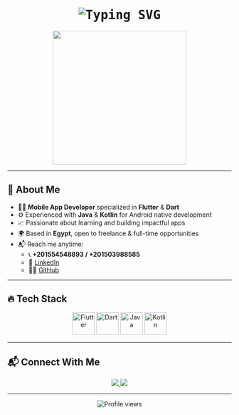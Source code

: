 <h1 align="center" style="font-family: monospace;">
  <img src="https://readme-typing-svg.herokuapp.com?font=Fira+Code&size=28&pause=1000&color=00F7FF&center=true&vCenter=true&width=550&lines=Hey+there+👋;I'm+Ahmed+Zamzam;Flutter+%F0%9F%90%9B+%7C+Dart+Lover+%7C+Mobile+Craftsman" alt="Typing SVG" />
</h1>

<p align="center">
  <img src="https://media.giphy.com/media/qgQUggAC3Pfv687qPC/giphy.gif" width="300" />
</p>

---

## 🚀 About Me

- 👨‍💻 **Mobile App Developer** specialized in **Flutter** & **Dart**  
- ⚙️ Experienced with **Java** & **Kotlin** for Android native development  
- 📈 Passionate about learning and building impactful apps  
- 🌍 Based in **Egypt**, open to freelance & full-time opportunities  
- 📬 Reach me anytime:  
  - 📞 **+201554548893 / +201503988585**  
  - 💼 [LinkedIn](https://www.linkedin.com/in/ahmed-zamzam-986b912a5)  
  - 🐱‍🏍 [GitHub](https://github.com/AHMEDZMZA)  

---

## 🔥 Tech Stack

<div align="center">
  <img src="https://cdn.jsdelivr.net/gh/devicons/devicon/icons/flutter/flutter-original.svg" height="50" alt="Flutter"/>
  <img src="https://cdn.jsdelivr.net/gh/devicons/devicon/icons/dart/dart-original.svg" height="50" alt="Dart"/>
  <img src="https://cdn.jsdelivr.net/gh/devicons/devicon/icons/java/java-original.svg" height="50" alt="Java"/>
  <img src="https://cdn.jsdelivr.net/gh/devicons/devicon/icons/kotlin/kotlin-original.svg" height="50" alt="Kotlin"/>
</div>

---

## 📬 Connect With Me

<p align="center">
  <a href="https://www.linkedin.com/in/ahmed-zamzam-986b912a5">
    <img src="https://img.shields.io/badge/LinkedIn-0077B5?logo=linkedin&style=for-the-badge&logoColor=white"/>
  </a>
  <a href="https://github.com/AHMEDZMZA">
    <img src="https://img.shields.io/github/followers/AHMEDZMZA?label=Follow&style=social" />
  </a>
</p>

---

<p align="center">
  <img src="https://komarev.com/ghpvc/?username=AHMEDZMZA&style=flat-square&color=blue" alt="Profile views"/>
</p>
